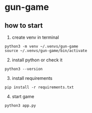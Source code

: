 # gun-game

## how to start
1. create venv in terminal
```
python3 -m venv ~/.venvs/gun-game
source ~/.venvs/gun-game/bin/activate
```

2. install python or check it
```
python3 --version
```

3. install requirements
```
pip install -r requirements.txt
```

4. start game
```
python3 app.py
```
